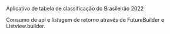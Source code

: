Aplicativo de tabela de classificação do Brasileirão 2022

Consumo de api e listagem de retorno através de FutureBuilder e Listview.builder.
